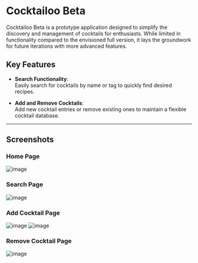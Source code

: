 # Cocktailoo Beta  

Cocktailoo Beta is a prototype application designed to simplify the discovery and management of cocktails for enthusiasts. While limited in functionality compared to the envisioned full version, it lays the groundwork for future iterations with more advanced features.  

## Key Features  
- **Search Functionality**:  
  Easily search for cocktails by name or tag to quickly find desired recipes.  

- **Add and Remove Cocktails**:  
  Add new cocktail entries or remove existing ones to maintain a flexible cocktail database.  

---

## Screenshots  

### Home Page  
![image](https://github.com/user-attachments/assets/a03c347e-e602-4899-ad7b-24ca52719477)


### Search Page  

![image](https://github.com/user-attachments/assets/f155a0cf-4ff7-4b7a-b54a-7362ce6c1d5e)


### Add Cocktail Page  

![image](https://github.com/user-attachments/assets/6b06f675-e3db-4118-99af-6a597cfaf061)
![image](https://github.com/user-attachments/assets/002661dc-9d37-4be4-a894-44baad748be3)



### Remove Cocktail Page  

![image](https://github.com/user-attachments/assets/73a9a591-c15e-45fc-9994-4301088a3365)

